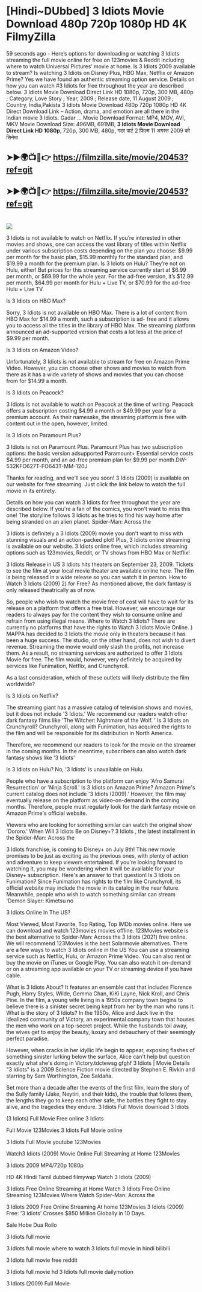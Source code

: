 # [Hindi~DUbbed] 3 Idiots Movie Download 480p 720p 1080p HD 4K FilmyZilla


59 seconds ago - Here’s options for downloading or watching 3 Idiots streaming the full movie online for free on 123movies & Reddit including where to watch Universal Pictures’ movie at home. Is 3 Idiots 2009 available to stream? Is watching 3 Idiots on Disney Plus, HBO Max, Netflix or Amazon Prime? Yes we have found an authentic streaming option service. Details on how you can watch #3 Idiots for free throughout the year are described below. 3 Idiots Movie Download Direct Link HD 1080p, 720p, 300 MB, 480p ; Category, Love Story ; Year, 2009 ; Release date, 11 August 2009 ; Country, India,Pakista 3 Idiots Movie Download 480p 720p 1080p HD 4K Direct Download Link – Action, drama, and emotion are all there in the Indian movie 3 Idiots. Gadar ...
Movie Download Format: MP4, MOV, AVI, MKV
Movie Download Size: 496MB, 691MB, **3 Idiots Movie Download Direct Link HD 1080p**, 720p, 300 MB, 480p, गदर पार्ट 2 फिल्म 11 अगस्त 2009 को सिनेमा

## ➤►🌍📺📱👉   https://filmzilla.site/movie/20453?ref=git

## ➤►🌍📺📱👉   https://filmzilla.site/movie/20453?ref=git

#

<img src="https://image.tmdb.org/t/p/w780//u7kuUaySqXBVAtqEl9vkTkAzHV9.jpg" />

3 Idiots is not available to watch on Netflix. If you’re interested in other movies and shows, one can access the vast library of titles within Netflix under various subscription costs depending on the plan you choose: $9.99 per month for the basic plan, $15.99 monthly for the standard plan, and $19.99 a month for the premium plan. Is 3 Idiots on Hulu? They’re not on Hulu, either! But prices for this streaming service currently start at $6.99 per month, or $69.99 for the whole year. For the ad-free version, it’s $12.99 per month, $64.99 per month for Hulu + Live TV, or $70.99 for the ad-free Hulu + Live TV.

Is 3 Idiots on HBO Max?

Sorry, 3 Idiots is not available on HBO Max. There is a lot of content from HBO Max for $14.99 a month, such a subscription is ad- free and it allows you to access all the titles in the library of HBO Max. The streaming platform announced an ad-supported version that costs a lot less at the price of $9.99 per month.

Is 3 Idiots on Amazon Video?

Unfortunately, 3 Idiots is not available to stream for free on Amazon Prime Video. However, you can choose other shows and movies to watch from there as it has a wide variety of shows and movies that you can choose from for $14.99 a month.

Is 3 Idiots on Peacock?

3 Idiots is not available to watch on Peacock at the time of writing. Peacock offers a subscription costing $4.99 a month or $49.99 per year for a premium account. As their namesake, the streaming platform is free with content out in the open, however, limited.

Is 3 Idiots on Paramount Plus?

3 Idiots is not on Paramount Plus. Paramount Plus has two subscription options: the basic version adsupported Paramount+ Essential service costs $4.99 per month, and an ad-free premium plan for $9.99 per month.DW-532KFO627T-FO643T-MM-120J

Thanks for reading, and we'll see you soon! 3 Idiots (2009) is available on our website for free streaming. Just click the link below to watch the full movie in its entirety.

Details on how you can watch 3 Idiots for free throughout the year are described below. If you're a fan of the comics, you won't want to miss this one! The storyline follows 3 Idiots as he tries to find his way home after being stranded on an alien planet. Spider-Man: Across the

3 Idiots is definitely a 3 Idiots (2009) movie you don't want to miss with stunning visuals and an action-packed plot! Plus, 3 Idiots online streaming is available on our website. 3 Idiots online free, which includes streaming options such as 123movies, Reddit, or TV shows from HBO Max or Netflix!

3 Idiots Release in US 3 Idiots hits theaters on September 23, 2009. Tickets to see the film at your local movie theater are available online here. The film is being released in a wide release so you can watch it in person. How to Watch 3 Idiots (2009) 2) for Free? As mentioned above, the dark fantasy is only released theatrically as of now.

So, people who wish to watch the movie free of cost will have to wait for its release on a platform that offers a free trial. However, we encourage our readers to always pay for the content they wish to consume online and refrain from using illegal means. Where to Watch 3 Idiots? There are currently no platforms that have the rights to Watch 3 Idiots Movie Online. ) MAPPA has decided to 3 Idiots the movie only in theaters because it has been a huge success. The studio, on the other hand, does not wish to divert revenue. Streaming the movie would only slash the profits, not increase them. As a result, no streaming services are authorized to offer 3 Idiots Movie for free. The film would, however, very definitely be acquired by services like Funimation, Netflix, and Crunchyroll.

As a last consideration, which of these outlets will likely distribute the film worldwide?

Is 3 Idiots on Netflix?

The streaming giant has a massive catalog of television shows and movies, but it does not include '3 Idiots.' We recommend our readers watch other dark fantasy films like 'The Witcher: Nightmare of the Wolf. ' Is 3 Idiots on Crunchyroll? Crunchyroll, along with Funimation, has acquired the rights to the film and will be responsible for its distribution in North America.

Therefore, we recommend our readers to look for the movie on the streamer in the coming months. In the meantime, subscribers can also watch dark fantasy shows like '3 Idiots'

Is 3 Idiots on Hulu? No, '3 Idiots' is unavailable on Hulu.

People who have a subscription to the platform can enjoy 'Afro Samurai Resurrection' or 'Ninja Scroll.' Is 3 Idiots on Amazon Prime? Amazon Prime's current catalog does not include '3 Idiots (2009).' However, the film may eventually release on the platform as video-on-demand in the coming months. Therefore, people must regularly look for the dark fantasy movie on Amazon Prime's official website.

Viewers who are looking for something similar can watch the original show 'Dororo.' When Will 3 Idiots Be on Disney+? 3 Idiots , the latest installment in the Spider-Man: Across the

3 Idiots franchise, is coming to Disney+ on July 8th! This new movie promises to be just as exciting as the previous ones, with plenty of action and adventure to keep viewers entertained. If you're looking forward to watching it, you may be wondering when it will be available for your Disney+ subscription. Here's an answer to that question! Is 3 Idiots on Funimation? Since Funimation has rights to the film like Crunchyroll, its official website may include the movie in its catalog in the near future. Meanwhile, people who wish to watch something similar can stream 'Demon Slayer: Kimetsu no

3 Idiots Online In The US?

Most Viewed, Most Favorite, Top Rating, Top IMDb movies online. Here we can download and watch 123movies movies offline. 123Movies website is the best alternative to Spider-Man: Across the 3 Idiots (2021) free online. We will recommend 123Movies is the best Solarmovie alternatives. There are a few ways to watch 3 Idiots online in the US You can use a streaming service such as Netflix, Hulu, or Amazon Prime Video. You can also rent or buy the movie on iTunes or Google Play. You can also watch it on-demand or on a streaming app available on your TV or streaming device if you have cable.

What is 3 Idiots About? It features an ensemble cast that includes Florence Pugh, Harry Styles, Wilde, Gemma Chan, KiKi Layne, Nick Kroll, and Chris Pine. In the film, a young wife living in a 1950s company town begins to believe there is a sinister secret being kept from her by the man who runs it. What is the story of 3 Idiots? In the 1950s, Alice and Jack live in the idealized community of Victory, an experimental company town that houses the men who work on a top-secret project. While the husbands toil away, the wives get to enjoy the beauty, luxury and debauchery of their seemingly perfect paradise.

However, when cracks in her idyllic life begin to appear, exposing flashes of something sinister lurking below the surface, Alice can't help but question exactly what she's doing in Victory.tdctewsg gfghf 3 Idiots | Movie Details "3 Idiots" is a 2009 Science Fiction movie directed by Stephen E. Rivkin and starring by Sam Worthington, Zoe Saldaña.

Set more than a decade after the events of the first film, learn the story of the Sully family (Jake, Neytiri, and their kids), the trouble that follows them, the lengths they go to keep each other safe, the battles they fight to stay alive, and the tragedies they endure. 3 Idiots Full Movie download 3 Idiots

(3 Idiots) Full Movie Free online 3 Idiots

Full Movie 123Movies 3 Idiots Full Movie online

3 Idiots Full Movie youtube 123Movies

Watch3 Idiots (2009) Movie Online Full Streaming at Home 123Movies

3 Idiots 2009 MP4/720p 1080p

HD 4K Hindi Tamil dubbed filmywap Watch 3 Idiots (2009)

3 Idiots Free Online Streaming at Home Watch 3 Idiots Free Online Streaming 123Movies Where Watch Spider-Man: Across the

3 Idiots 2009 Free Online Streaming At home 123Movies 3 Idiots (2009) Free: '3 Idiots' Crosses $850 Million Globally in 10 Days.

Sale Hobe Dua Roilo

3 Idiots full movie

3 Idiots full movie where to watch 3 Idiots full movie in hindi bilibili

3 Idiots full movie free reddit

3 Idiots full movie hd 3 Idiots full movie dailymotion

3 Idiots (2009) Full Movie